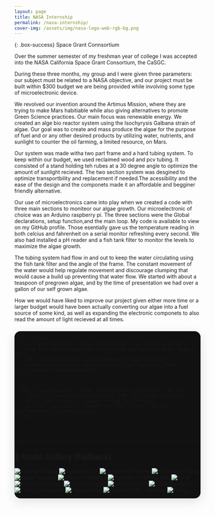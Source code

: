 ```yaml
---
layout: page 
title: NASA Internship 
permalink: /nasa-internship/
cover-img: /assets/img/nasa-logo-web-rgb-bg.png
---
```


{: .box-success}
Space Grant Connsortium 

Over the summer semester of my freshman year of college I was accepted into the NASA California Space Grant Consortium, the CaSGC.  

During these three months, my group and I were given three parameters: our subject must be related to a NASA objective, and our project must be built within $300 budget we are being provided while involving some type of microelectronic device. 

We revolved our invention around the Artimus Mission, where they are trying to make Mars habitiable while also giving alternatives to promote Green Science practices. Our main focus was renewable energy. We created an alge bio reactor system using the Isochyrysis Galbana strain of algae. Our goal was to create and mass produce the algae for the purpose of fuel and or any other desired products by utilizing water, nutrients, and sunlight to counter the oil farming, a limited resource, on Mars. 

Our system was made witha two part frame and a hard tubing system. To keep within our budget, we used reclaimed wood and pcv tubing. It consisted of a stand holding teh rubes at a 30 degree angle to optimize the amount of sunlight recieved. The two section system was desgined to optimize transportbility and replacement if needed.The acessibility and the ease of the design and the componets made it an affordable and begginer friendly alternative. 

Our use of microelectronics came into play when we created a code with three main sections to moniteor our algae growth. Our microelectronic of choice was an Arduino raspberry pi. The three sections were the Global declarations, setup function,and the main loop. My code is available to view on my GitHub profile. Those esentially gave us the temperature reading in both celcius and fahrenheit on a serial monitor refreshing every second. We also had installed a pH reader and a fish tank filter  to monitor the levels to maximize the algae growth.  

The tubing system had flow in and out to keep the water circulating using the fish tank filter and the angle of the frame. The constant movement of the water would help regulate movement and discourage clumping that would cause a build up preventing that water flow. We started with about a teaspoon of pregrown algae, and by the time of presentation we had over a gallon of our self grown algae.

How we would have liked to improve our project given either more time or a larger budget would have been actually converting our algae into a fuel source of some kind, as well as expanding the electronic componets to also read the amount of light recieved at all times.




<!-- === CAROUSEL START (interactive) === -->
<div class="carousel" aria-roledescription="carousel" aria-label="NASA Gallery"
     data-autoplay="false" data-interval="3500">
  <div class="carousel__viewport">
    <div class="carousel__track" role="group" aria-live="polite">

      <!-- 1 -->
      <div class="carousel__slide" role="group" aria-label="1 of 16">
        <img src="/nasa%20pics/abstractdigital.jpg" alt="Abstract digital art">
        <div class="carousel__caption">Abstract Digital</div>
        <a href="/nasa%20pics/abstractdigital.jpg" target="_blank" rel="noopener"><span></span></a>
      </div>

      <!-- 2 -->
      <div class="carousel__slide" role="group" aria-label="2 of 16">
        <img src="/nasa%20pics/algaefarout.JPG" alt="Algae far out">
        <div class="carousel__caption">Algae Far Out</div>
        <a href="/nasa%20pics/algaefarout.JPG" target="_blank" rel="noopener"><span></span></a>
      </div>

      <!-- 3 -->
      <div class="carousel__slide" role="group" aria-label="3 of 16">
        <img src="/nasa%20pics/conceptofwiring.jpg" alt="Concept of wiring">
        <div class="carousel__caption">Concept of Wiring</div>
        <a href="/nasa%20pics/conceptofwiring.jpg" target="_blank" rel="noopener"><span></span></a>
      </div>

      <!-- 4 -->
      <div class="carousel__slide" role="group" aria-label="4 of 16">
        <img src="/nasa%20pics/3dpirntedpiping.HEIC" alt="3D printed piping">
        <div class="carousel__caption">3D Printed Piping</div>
        <a href="/nasa%20pics/3dpirntedpiping.HEIC" target="_blank" rel="noopener"><span></span></a>
      </div>

      <!-- 5 -->
      <div class="carousel__slide" role="group" aria-label="5 of 16">
        <img src="/nasa%20pics/algaesamples.HEIC" alt="Algae samples">
        <div class="carousel__caption">Algae Samples</div>
        <a href="/nasa%20pics/algaesamples.HEIC" target="_blank" rel="noopener"><span></span></a>
      </div>

      <!-- 6 -->
      <div class="carousel__slide" role="group" aria-label="6 of 16">
        <img src="/nasa%20pics/arduinosaudtered.HEIC" alt="Arduino soldered">
        <div class="carousel__caption">Arduino Soldered</div>
        <a href="/nasa%20pics/arduinosaudtered.HEIC" target="_blank" rel="noopener"><span></span></a>
      </div>

      <!-- 7 (duplicate filename provided) -->
      <div class="carousel__slide" role="group" aria-label="7 of 16">
        <img src="/nasa%20pics/conceptofwiring.jpg" alt="Concept of wiring alternate view">
        <div class="carousel__caption">Concept of Wiring (Alt)</div>
        <a href="/nasa%20pics/conceptofwiring.jpg" target="_blank" rel="noopener"><span></span></a>
      </div>

      <!-- 8 -->
      <div class="carousel__slide" role="group" aria-label="8 of 16">
        <img src="/nasa%20pics/code.HEIC" alt="Code photo">
        <div class="carousel__caption">Code</div>
        <a href="/nasa%20pics/code.HEIC" target="_blank" rel="noopener"><span></span></a>
      </div>

      <!-- 9 -->
      <div class="carousel__slide" role="group" aria-label="9 of 16">
        <img src="/nasa%20pics/frameinposition.JPG" alt="Frame in position">
        <div class="carousel__caption">Frame in Position</div>
        <a href="/nasa%20pics/frameinposition.JPG" target="_blank" rel="noopener"><span></span></a>
      </div>

      <!-- 10 -->
      <div class="carousel__slide" role="group" aria-label="10 of 16">
        <img src="/nasa%20pics/frameandpiping.HEIC" alt="Frame and piping">
        <div class="carousel__caption">Frame & Piping</div>
        <a href="/nasa%20pics/frameandpiping.HEIC" target="_blank" rel="noopener"><span></span></a>
      </div>

      <!-- 11 -->
      <div class="carousel__slide" role="group" aria-label="11 of 16">
        <img src="/nasa%20pics/grouppic.HEIC" alt="Group picture">
        <div class="carousel__caption">Group Picture</div>
        <a href="/nasa%20pics/grouppic.HEIC" target="_blank" rel="noopener"><span></span></a>
      </div>

      <!-- 12 -->
      <div class="carousel__slide" role="group" aria-label="12 of 16">
        <img src="/nasa%20pics/initialblueprint.JPG" alt="Initial blueprint">
        <div class="carousel__caption">Initial Blueprint</div>
        <a href="/nasa%20pics/initialblueprint.JPG" target="_blank" rel="noopener"><span></span></a>
      </div>

      <!-- 13 -->
      <div class="carousel__slide" role="group" aria-label="13 of 16">
        <img src="/nasa%20pics/pipingconnected.HEIC" alt="Piping connected">
        <div class="carousel__caption">Piping Connected</div>
        <a href="/nasa%20pics/pipingconnected.HEIC" target="_blank" rel="noopener"><span></span></a>
      </div>

      <!-- 14 -->
      <div class="carousel__slide" role="group" aria-label="14 of 16">
        <img src="/nasa%20pics/presentationpic.HEIC" alt="Presentation picture">
        <div class="carousel__caption">Presentation</div>
        <a href="/nasa%20pics/presentationpic.HEIC" target="_blank" rel="noopener"><span></span></a>
      </div>

      <!-- 15 -->
      <div class="carousel__slide" role="group" aria-label="15 of 16">
        <img src="/nasa%20pics/raspberrypiearduino.HEIC" alt="Raspberry Pi and Arduino">
        <div class="carousel__caption">Raspberry Pi + Arduino</div>
        <a href="/nasa%20pics/raspberrypiearduino.HEIC" target="_blank" rel="noopener"><span></span></a>
      </div>

      <!-- 16 -->
      <div class="carousel__slide" role="group" aria-label="16 of 16">
        <img src="/nasa%20pics/piping.JPG" alt="Piping">
        <div class="carousel__caption">Piping</div>
        <a href="/nasa%20pics/piping.JPG" target="_blank" rel="noopener"><span></span></a>
      </div>

    </div>

    <!-- Controls & Dots -->
    <button class="carousel__btn carousel__btn--prev" aria-label="Previous slide" data-action="prev">&#10094;</button>
    <button class="carousel__btn carousel__btn--next" aria-label="Next slide" data-action="next">&#10095;</button>
    <div class="carousel__dots"></div>
  </div>
</div>

<!-- Minimal styles (include once per page) -->
<style>
  :root { --carousel-width:min(100%,980px); --carousel-aspect:16/9; --dot-size:12px; --dot-active-scale:1.25; }
  .carousel{width:var(--carousel-width);margin:1.5rem auto;position:relative;border-radius:16px;overflow:hidden;box-shadow:0 8px 30px rgba(0,0,0,.12);background:#111}
  .carousel__viewport{aspect-ratio:var(--carousel-aspect);position:relative;overflow:hidden}
  .carousel__track{display:flex;height:100%;transition:transform .4s ease-in-out;will-change:transform}
  .carousel__slide{flex:0 0 100%;position:relative;display:grid;place-items:center;background:#000}
  .carousel__slide img{width:100%;height:100%;object-fit:cover;display:block}
  .carousel__caption{position:absolute;left:0;right:0;bottom:0;padding:.75rem .9rem;background:linear-gradient(180deg,rgba(0,0,0,0) 0%,rgba(0,0,0,.55) 64%,rgba(0,0,0,.75) 100%);color:#fff;font:500 14px/1.4 system-ui,-apple-system,Segoe UI,Roboto,Helvetica,Arial,sans-serif;text-shadow:0 1px 2px rgba(0,0,0,.7)}
  .carousel__btn{position:absolute;top:50%;transform:translateY(-50%);background:rgba(0,0,0,.45);border:none;color:#fff;width:44px;height:44px;border-radius:999px;display:grid;place-items:center;cursor:pointer}
  .carousel__btn--prev{left:10px}.carousel__btn--next{right:10px}
  .carousel__dots{position:absolute;left:0;right:0;bottom:10px;display:flex;gap:8px;justify-content:center}
  .carousel__dot{width:var(--dot-size);height:var(--dot-size);border-radius:50%;background:rgba(255,255,255,.45);border:0;cursor:pointer;transition:transform .15s ease,background .2s ease}
  .carousel__dot[aria-current="true"]{background:#fff;transform:scale(var(--dot-active-scale))}
</style>

<!-- Behavior (include once per page) -->
<script>
(function(){
  const root=document.currentScript.previousElementSibling.previousElementSibling.previousElementSibling;
  const track=root.querySelector('.carousel__track');
  const slides=[...root.querySelectorAll('.carousel__slide')];
  const prev=root.querySelector('[data-action="prev"]');
  const next=root.querySelector('[data-action="next"]');
  const dotsWrap=root.querySelector('.carousel__dots');
  const autoplay=root.dataset.autoplay==='true';
  const interval=parseInt(root.dataset.interval||'4000',10);
  let idx=0,timer=null;

  slides.forEach((_,i)=>{const b=document.createElement('button');b.className='carousel__dot';b.type='button';b.setAttribute('aria-label',`Go to slide ${i+1}`);b.addEventListener('click',()=>go(i));dotsWrap.appendChild(b);});
  function update(){track.style.transform=`translateX(-${idx*100}%)`;dotsWrap.querySelectorAll('.carousel__dot').forEach((d,i)=>d.setAttribute('aria-current',i===idx?'true':'false'));slides.forEach((s,i)=>s.setAttribute('aria-hidden',i===idx?'false':'true'));}
  function go(i){idx=(i+slides.length)%slides.length;update();restart();}
  function nextF(){go(idx+1)} function prevF(){go(idx-1)}
  next.addEventListener('click',nextF); prev.addEventListener('click',prevF);
  root.addEventListener('keydown',e=>{if(e.key==='ArrowRight')nextF(); if(e.key==='ArrowLeft')prevF();});
  let startX=0,delta=0,down=false; const vp=root.querySelector('.carousel__viewport');
  function start(x){down=true;startX=x;delta=0} function move(x){if(!down)return;delta=x-startX}
  function end(){if(!down)return;down=false; if(Math.abs(delta)>vp.clientWidth*0.15){(delta<0?nextF:prevF)()} else update()}
  vp.addEventListener('pointerdown',e=>{vp.setPointerCapture(e.pointerId);start(e.clientX)}); vp.addEventListener('pointermove',e=>move(e.clientX)); vp.addEventListener('pointerup',end); vp.addEventListener('pointercancel',end);
  function startAuto(){if(!autoplay)return; stopAuto(); timer=setInterval(nextF,interval)}
  function stopAuto(){if(timer){clearInterval(timer);timer=null}}
  function restart(){if(autoplay){stopAuto();startAuto()}}
  update(); startAuto();
})();
</script>
<!-- === CAROUSEL END === -->

---

## 📸 Static Gallery (Fallback)

![Abstract Digital](/nasa%20pics/abstractdigital.jpg)
![Algae Far Out](/nasa%20pics/algaefarout.JPG)
![Concept of Wiring](/nasa%20pics/conceptofwiring.jpg)
![3D Printed Piping](/nasa%20pics/3dpirntedpiping.HEIC)
![Algae Samples](/nasa%20pics/algaesamples.HEIC)
![Arduino Soldered](/nasa%20pics/arduinosaudtered.HEIC)
![Concept of Wiring (Alt)](/nasa%20pics/conceptofwiring.jpg)
![Code](/nasa%20pics/code.HEIC)
![Frame in Position](/nasa%20pics/frameinposition.JPG)
![Frame & Piping](/nasa%20pics/frameandpiping.HEIC)
![Group Picture](/nasa%20pics/grouppic.HEIC)
![Initial Blueprint](/nasa%20pics/initialblueprint.JPG)
![Piping Connected](/nasa%20pics/pipingconnected.HEIC)
![Presentation](/nasa%20pics/presentationpic.HEIC)
![Raspberry Pi + Arduino](/nasa%20pics/raspberrypiearduino.HEIC)
![Piping](/nasa%20pics/piping.JPG)

